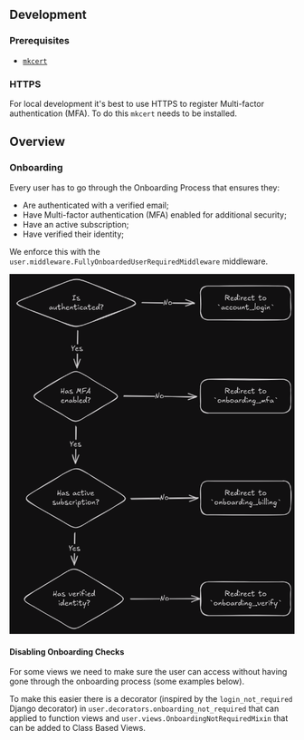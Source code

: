 ## Development

### Prerequisites

- [`mkcert`](https://github.com/FiloSottile/mkcert)

### HTTPS

For local development it's best to use HTTPS to register Multi-factor authentication (MFA). To do this `mkcert` needs to be installed.

## Overview

### Onboarding

Every user has to go through the Onboarding Process that ensures they:

- Are authenticated with a verified email;
- Have Multi-factor authentication (MFA) enabled for additional security;
- Have an active subscription;
- Have verified their identity;

We enforce this with the `user.middleware.FullyOnboardedUserRequiredMiddleware` middleware.

![Onboarding checks process flow](./drawings/img/onboarding_checks.png)

#### Disabling Onboarding Checks

For some views we need to make sure the user can access without having gone through the onboarding process (some examples below).

To make this easier there is a decorator (inspired by the `login_not_required` Django decorator) in `user.decorators.onboarding_not_required` that can applied to function views and `user.views.OnboardingNotRequiredMixin` that can be added to Class Based Views.
